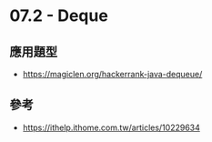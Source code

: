 # 07.2 - Deque

## 應用題型
* https://magiclen.org/hackerrank-java-dequeue/

## 參考
* https://ithelp.ithome.com.tw/articles/10229634